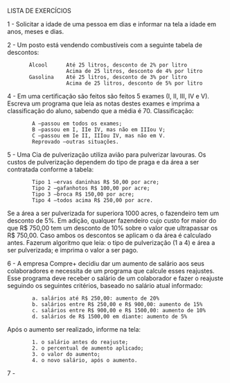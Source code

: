 LISTA DE EXERCÍCIOS

1 - Solicitar a idade de uma pessoa em dias e informar na tela a idade em anos, meses e dias. 


2 - Um posto está vendendo combustíveis com a seguinte tabela de descontos: 
           
           Álcool      Até 25 litros, desconto de 2% por litro
                       Acima de 25 litros, desconto de 4% por litro
           Gasolina    Até 25 litros, desconto de 3% por litro
                       Acima de 25 litros, desconto de 5% por litro 


4 - Em uma certificação são feitos são feitos 5 exames (I, II, III, IV e V). 
Escreva um programa que leia as notas destes exames e imprima a classificação do aluno, sabendo que a média é 70.
Classificação:

            A –passou em todos os exames;
            B –passou em I, IIe IV, mas não em IIIou V;
            C –passou em Ie II, IIIou IV, mas não em V.
            Reprovado –outras situações. 
            

5 - Uma Cia de pulverização utiliza avião para pulverizar lavouras. 
Os custos de pulverização dependem do tipo de praga e da área a ser contratada conforme a tabela:

            Tipo 1 –ervas daninhas R$ 50,00 por acre;
            Tipo 2 –gafanhotos R$ 100,00 por acre;
            Tipo 3 –broca R$ 150,00 por acre;
            Tipo 4 –todos acima R$ 250,00 por acre.

Se a área a ser pulverizada for superiora 1000 acres, o fazendeiro tem um desconto de 5%. 
Em adição, qualquer fazendeiro cujo custo for maior do que R$ 750,00 tem um desconto de 10% sobre o valor que ultrapassar os R$ 750,00. 
Caso ambos os descontos se aplicam o da área é calculado antes. 
Fazerum algoritmo que leia: o tipo de pulverização (1 a 4) e área a ser pulverizada; e imprima o valor a ser pago.


6 - A empresa Compre+ decidiu dar um aumento de salário aos seus colaboradores e necessita de um programa que calcule esses reajustes. 
Esse programa deve receber o salário de um colaborador e fazer o reajuste seguindo os seguintes critérios, baseado no salário atual informado:

            a. salários até R$ 250,00: aumento de 20%
            b. salários entre R$ 250,00 e R$ 900,00: aumento de 15%
            c. salários entre R$ 900,00 e R$ 1500,00: aumento de 10%
            d. salários de R$ 1500,00 em diante: aumento de 5%

Após o aumento ser realizado, informe na tela:

            1. o salário antes do reajuste;
            2. o percentual de aumento aplicado;
            3. o valor do aumento;
            4. o novo salário, após o aumento.


7 - 

